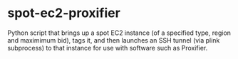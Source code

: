 spot-ec2-proxifier
==================

Python script that brings up a spot EC2 instance (of a specified type, region and maximimum bid), tags it, and then launches an SSH tunnel (via plink subprocess) to that instance for use with software such as Proxifier.